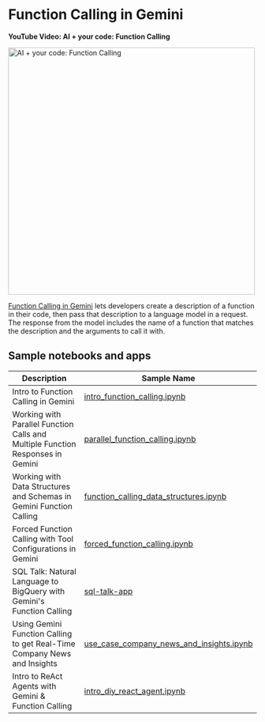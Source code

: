 # Function Calling in Gemini

<!-- markdownlint-disable MD036 -->

**YouTube Video: AI + your code: Function Calling**

<!-- markdownlint-enable MD036 -->

<!-- markdownlint-disable MD033 -->
<a href="https://www.youtube.com/watch?v=NbAGbXr4DME&list=PLIivdWyY5sqLvGdVLJZh2EMax97_T-OIB" target="_blank">
  <img src="https://img.youtube.com/vi/NbAGbXr4DME/maxresdefault.jpg" alt="AI + your code: Function Calling" width="500">
</a>
<!-- markdownlint-enable MD033 -->

[Function Calling in Gemini](https://cloud.google.com/vertex-ai/generative-ai/docs/multimodal/function-calling)
lets developers create a description of a function in their code, then pass that
description to a language model in a request. The response from the model
includes the name of a function that matches the description and the arguments
to call it with.

## Sample notebooks and apps

| Description                                                                    | Sample Name                                                                          |
| ------------------------------------------------------------------------------ | ------------------------------------------------------------------------------------ |
| Intro to Function Calling in Gemini                                            | [intro_function_calling.ipynb](intro_function_calling.ipynb)                         |
| Working with Parallel Function Calls and Multiple Function Responses in Gemini | [parallel_function_calling.ipynb](parallel_function_calling.ipynb)                   |
| Working with Data Structures and Schemas in Gemini Function Calling            | [function_calling_data_structures.ipynb](function_calling_data_structures.ipynb)     |
| Forced Function Calling with Tool Configurations in Gemini                     | [forced_function_calling.ipynb](forced_function_calling.ipynb)                       |
| SQL Talk: Natural Language to BigQuery with Gemini's Function Calling          | [sql-talk-app](sql-talk-app)                                                         |
| Using Gemini Function Calling to get Real-Time Company News and Insights       | [use_case_company_news_and_insights.ipynb](use_case_company_news_and_insights.ipynb) |
| Intro to ReAct Agents with Gemini & Function Calling                           | [intro_diy_react_agent.ipynb](intro_diy_react_agent.ipynb)                           |
